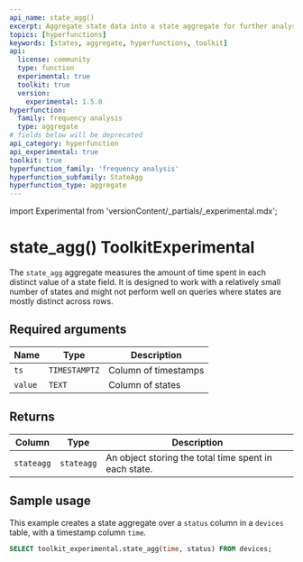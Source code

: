 ```yaml
---
api_name: state_agg()
excerpt: Aggregate state data into a state aggregate for further analysis
topics: [hyperfunctions]
keywords: [states, aggregate, hyperfunctions, toolkit]
api:
  license: community
  type: function
  experimental: true
  toolkit: true
  version:
    experimental: 1.5.0
hyperfunction:
  family: frequency analysis
  type: aggregate
# fields below will be deprecated
api_category: hyperfunction
api_experimental: true
toolkit: true
hyperfunction_family: 'frequency analysis'
hyperfunction_subfamily: StateAgg
hyperfunction_type: aggregate
---
```


import Experimental from 'versionContent/_partials/_experimental.mdx';

# state_agg()  <tag type="toolkit">Toolkit</tag><tag type="experimental-toolkit">Experimental</tag>

The `state_agg` aggregate measures the amount of time spent in each
distinct value of a state field. It is designed to work with a relatively small
number of states and might not perform well on queries where states are
mostly distinct across rows.

<Experimental />

## Required arguments

|Name|Type|Description|
|-|-|-|
|`ts`|`TIMESTAMPTZ`|Column of timestamps|
|`value`|`TEXT`|Column of states|

## Returns

|Column|Type|Description|
|-|-|-|
|`stateagg`|`stateagg`|An object storing the total time spent in each state.|

## Sample usage

This example creates a state aggregate over a `status` column in a `devices`
table, with a timestamp column `time`.

```sql
SELECT toolkit_experimental.state_agg(time, status) FROM devices;
```
